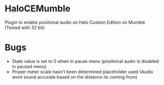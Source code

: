 # HaloCEMumble
Plugin to enable positional audio on Halo Custom Edition on Mumble (Tested with 32 bit)

# Bugs
- State value is set to 0 when in pause menu (positional audio is disabled in paused menu)
- Proper meter scale hasn't been determined placeholder used (Audio wont sound accurate based on the distance its coming from)
